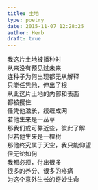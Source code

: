 ```yaml
---  
title: 土地  
type: poetry  
date: 2015-11-07 12:28:25  
author: Herb  
draft: true
---  
```

我这片土地被播种时  
从来没有预见过未来  
连种子为何出现都无从解释  
只能任凭他，伸出了根    
从此这片土地的内部和表面    
都被攫住     
任凭他滋长，绞缠成网     
若他生来是一丛草  
那我们或可靠近些，彼此了解  
但若他生来是一棵树  
那他终究属于天空，我只能仰望    
但无论如何  
我都必须，付出很多  
很多的养分、很多的疼痛  
为这个意外生长的奇妙生命